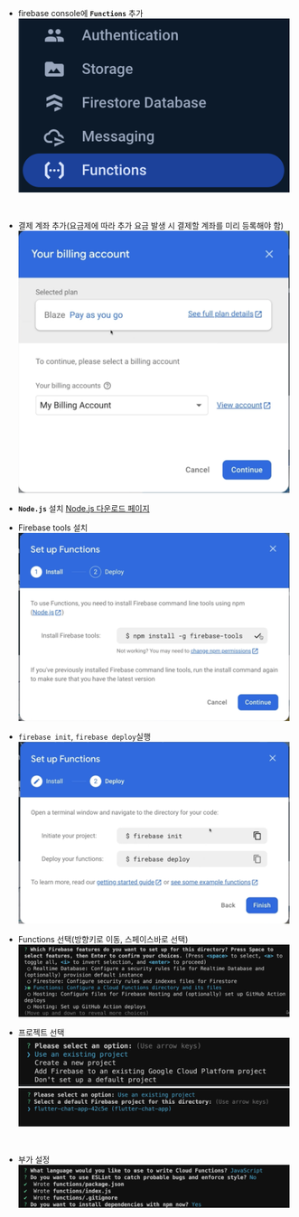 - firebase console에 **`Functions`** 추가<br>
![](/images/Pasted%20image%2020240206144432.png)
<br>


- 결제 계좌 추가(요금제에 따라 추가 요금 발생 시 결제할 계좌를 미리 등록해야 함)<br>
![](/images/Pasted%20image%2020240206144615.png)<br>


- **`Node.js`** 설치 [Node.js 다운로드 페이지](https://nodejs.org/en)
- Firebase tools 설치<br>
![](/images/Pasted%20image%2020240206154007.png)<br>


- `firebase init`, `firebase deploy`실행<br>
![](/images/Pasted%20image%2020240206154356.png)<br>


- Functions 선택(방향키로 이동, 스페이스바로 선택)<br>
![](/images/Pasted%20image%2020240206154136.png)<br>

- 프로젝트 선택<br>
![](/images/Pasted%20image%2020240206154455.png)
![](images/Pasted%20image%2020240206154516.png)
<br>

- 부가 설정<br>
![](/images/Pasted%20image%2020240206154601.png)
